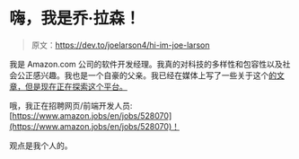 # 嗨，我是乔·拉森！

> 原文：<https://dev.to/joelarson4/hi-im-joe-larson>

我是 Amazon.com 公司的软件开发经理。我真的对科技的多样性和包容性以及社会公正感兴趣。我也是一个自豪的父亲。我已经在媒体上写了一些关于这个[的文章，但是现在正在探索这个平台。](https://medium.com/@joelarson4)

哦，我正在招聘网页/前端开发人员:[https://www.amazon.jobs/en/jobs/528070](https://www.amazon.jobs/en/jobs/528070)！

观点是我个人的。